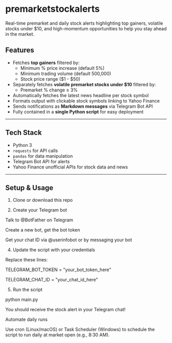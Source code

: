 # premarketstockalerts
Real-time premarket and daily stock alerts highlighting top gainers, volatile stocks under $10, and high-momentum opportunities to help you stay ahead in the market.

## Features

- Fetches **top gainers** filtered by:
  - Minimum % price increase (default 5%)
  - Minimum trading volume (default 500,000)
  - Stock price range ($1 - $50)
- Separately fetches **volatile premarket stocks under $10** filtered by:
  - Premarket % change ≥ 3%
- Automatically fetches the latest news headline per stock symbol
- Formats output with clickable stock symbols linking to Yahoo Finance
- Sends notifications as **Markdown messages** via Telegram Bot API
- Fully contained in a **single Python script** for easy deployment

---

## Tech Stack

- Python 3
- `requests` for API calls
- `pandas` for data manipulation
- Telegram Bot API for alerts
- Yahoo Finance unofficial APIs for stock data and news

---

## Setup & Usage

1. Clone or download this repo

2. Create your Telegram bot
   
Talk to @BotFather on Telegram

Create a new bot, get the bot token

Get your chat ID via @userinfobot or by messaging your bot

4. Update the script with your credentials
   
Replace these lines:

TELEGRAM_BOT_TOKEN = "your_bot_token_here"

TELEGRAM_CHAT_ID = "your_chat_id_here"

5. Run the script
   
python main.py

You should receive the stock alert in your Telegram chat!

 Automate daily runs

Use cron (Linux/macOS) or Task Scheduler (Windows) to schedule the script to run daily at market open (e.g., 8:30 AM).
